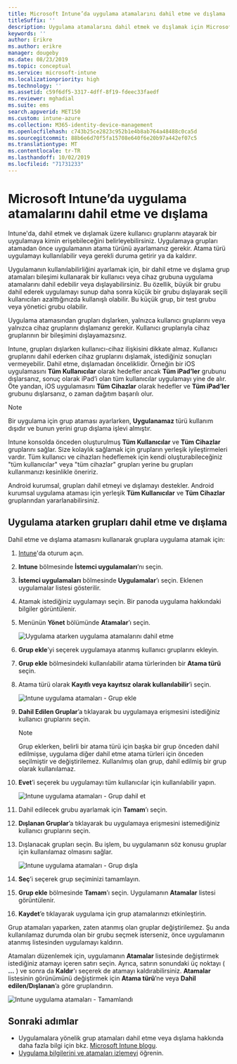 ```yaml
---
title: Microsoft Intune’da uygulama atamalarını dahil etme ve dışlama
titleSuffix: ''
description: Uygulama atamalarını dahil etmek ve dışlamak için Microsoft Intune’u nasıl kullanabileceğinizi öğrenin.
keywords: ''
author: Erikre
ms.author: erikre
manager: dougeby
ms.date: 08/23/2019
ms.topic: conceptual
ms.service: microsoft-intune
ms.localizationpriority: high
ms.technology: ''
ms.assetid: c59f6df5-3317-4dff-8f19-fdeec33faedf
ms.reviewer: mghadial
ms.suite: ems
search.appverid: MET150
ms.custom: intune-azure
ms.collection: M365-identity-device-management
ms.openlocfilehash: c743b25ce2823c952b1e4b8ab764a48488c0ca5d
ms.sourcegitcommit: 88b6e6d70f5fa15708e640f6e20b97a442ef07c5
ms.translationtype: MT
ms.contentlocale: tr-TR
ms.lasthandoff: 10/02/2019
ms.locfileid: "71731233"
---
```

# <a name="include-and-exclude-app-assignments-in-microsoft-intune"></a>Microsoft Intune’da uygulama atamalarını dahil etme ve dışlama

Intune'da, dahil etmek ve dışlamak üzere kullanıcı gruplarını atayarak bir uygulamaya kimin erişebileceğini belirleyebilirsiniz. Uygulamaya grupları atamadan önce uygulamanın atama türünü ayarlamanız gerekir. Atama türü uygulamayı kullanılabilir veya gerekli duruma getirir ya da kaldırır. 

Uygulamanın kullanılabilirliğini ayarlamak için, bir dahil etme ve dışlama grup atamaları bileşimi kullanarak bir kullanıcı veya cihaz grubuna uygulama atamalarını dahil edebilir veya dışlayabilirsiniz. Bu özellik, büyük bir grubu dahil ederek uygulamayı sunup daha sonra küçük bir grubu dışlayarak seçili kullanıcıları azalttığınızda kullanışlı olabilir. Bu küçük grup, bir test grubu veya yönetici grubu olabilir. 

Uygulama atamasından grupları dışlarken, yalnızca kullanıcı gruplarını veya yalnızca cihaz gruplarını dışlamanız gerekir. Kullanıcı gruplarıyla cihaz gruplarının bir bileşimini dışlayamazsınız. 

Intune, grupları dışlarken kullanıcı-cihaz ilişkisini dikkate almaz. Kullanıcı gruplarını dahil ederken cihaz gruplarını dışlamak, istediğiniz sonuçları vermeyebilir. Dahil etme, dışlamadan önceliklidir. Örneğin bir iOS uygulamasını **Tüm Kullanıcılar** olarak hedefler ancak **Tüm iPad’ler** grubunu dışlarsanız, sonuç olarak iPad’i olan tüm kullanıcılar uygulamayı yine de alır. Öte yandan, iOS uygulamasını **Tüm Cihazlar** olarak hedefler ve **Tüm iPad’ler** grubunu dışlarsanız, o zaman dağıtım başarılı olur.  

> [!NOTE]
> Bir uygulama için grup ataması ayarlarken, **Uygulanamaz** türü kullanım dışıdır ve bunun yerini grup dışlama işlevi almıştır. 
>
> Intune konsolda önceden oluşturulmuş **Tüm Kullanıcılar** ve **Tüm Cihazlar** gruplarını sağlar. Size kolaylık sağlamak için grupların yerleşik iyileştirmeleri vardır. Tüm kullanıcı ve cihazları hedeflemek için kendi oluşturabileceğiniz "tüm kullanıcılar" veya "tüm cihazlar" grupları yerine bu grupları kullanmanızı kesinlikle öneririz.  
>
> Android kurumsal, grupları dahil etmeyi ve dışlamayı destekler. Android kurumsal uygulama ataması için yerleşik **Tüm Kullanıcılar** ve **Tüm Cihazlar** gruplarından yararlanabilirsiniz. 


## <a name="include-and-exclude-groups-when-assigning-apps"></a>Uygulama atarken grupları dahil etme ve dışlama 
Dahil etme ve dışlama atamasını kullanarak gruplara uygulama atamak için:
1. [Intune](https://go.microsoft.com/fwlink/?linkid=2090973)'da oturum açın.
3. **Intune** bölmesinde **İstemci uygulamaları**’nı seçin.
4. **İstemci uygulamaları** bölmesinde **Uygulamalar**’ı seçin. Eklenen uygulamalar listesi gösterilir.
5. Atamak istediğiniz uygulamayı seçin. Bir panoda uygulama hakkındaki bilgiler görüntülenir. 
6. Menünün **Yönet** bölümünde **Atamalar**’ı seçin. 

    ![Uygulama atarken uygulama atamalarını dahil etme](./media/apps-inc-exl-assignments/apps-inc-exl-01.png)
7. **Grup ekle**’yi seçerek uygulamaya atanmış kullanıcı gruplarını ekleyin. 
8. **Grup ekle** bölmesindeki kullanılabilir atama türlerinden bir **Atama türü** seçin.
9. Atama türü olarak **Kayıtlı veya kayıtsız olarak kullanılabilir**’i seçin.

    ![Intune uygulama atamaları - Grup ekle](./media/apps-inc-exl-assignments/apps-inc-exl-02.png)
10. **Dahil Edilen Gruplar**’a tıklayarak bu uygulamaya erişmesini istediğiniz kullanıcı gruplarını seçin.

    > [!NOTE]
    > Grup eklerken, belirli bir atama türü için başka bir grup önceden dahil edilmişse, uygulama diğer dahil etme atama türleri için önceden seçilmiştir ve değiştirilemez. Kullanılmış olan grup, dahil edilmiş bir grup olarak kullanılamaz.

11. **Evet**’i seçerek bu uygulamayı tüm kullanıcılar için kullanılabilir yapın.

    ![Intune uygulama atamaları - Grup dahil et](./media/apps-inc-exl-assignments/apps-inc-exl-03.png)
12. Dahil edilecek grubu ayarlamak için **Tamam**’ı seçin.
13. **Dışlanan Gruplar**’a tıklayarak bu uygulamaya erişmesini istemediğiniz kullanıcı gruplarını seçin. 
14. Dışlanacak grupları seçin. Bu işlem, bu uygulamanın söz konusu gruplar için kullanılamaz olmasını sağlar.

    ![Intune uygulama atamaları - Grup dışla](./media/apps-inc-exl-assignments/apps-inc-exl-04.png)
15. **Seç**’i seçerek grup seçiminizi tamamlayın.
16. **Grup ekle** bölmesinde **Tamam**’ı seçin. Uygulamanın **Atamalar** listesi görüntülenir.
17. **Kaydet**’e tıklayarak uygulama için grup atamalarınızı etkinleştirin.

Grup atamaları yaparken, zaten atanmış olan gruplar değiştirilemez. Şu anda kullanılamaz durumda olan bir grubu seçmek isterseniz, önce uygulamanın atanmış listesinden uygulamayı kaldırın. 

Atamaları düzenlemek için, uygulamanın **Atamalar** listesinde değiştirmek istediğiniz atamayı içeren satırı seçin. Ayrıca, satırın sonundaki üç noktayı ( **…** ) ve sonra da **Kaldır**'ı seçerek de atamayı kaldırabilirsiniz. **Atamalar** listesinin görünümünü değiştirmek için **Atama türü**’ne veya **Dahil edilen/Dışlanan**’a göre gruplandırın.

![Intune uygulama atamaları - Tamamlandı](./media/apps-inc-exl-assignments/apps-inc-exl-05.png)

## <a name="next-steps"></a>Sonraki adımlar

- Uygulamalara yönelik grup atamaları dahil etme veya dışlama hakkında daha fazla bilgi için bkz. [Microsoft Intune blogu](https://aka.ms/new_app_assignment_process).
- [Uygulama bilgilerini ve atamaları izlemeyi](apps-monitor.md) öğrenin.

